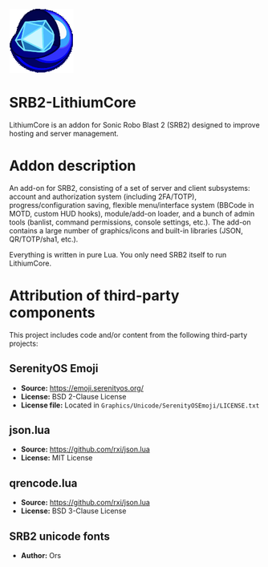 ![LithiumCore](https://raw.githubusercontent.com/Sirexer/SRB2-LithiumCore/refs/heads/main/Graphics/Addon%20Icon/Standard%20HD/LITHIUMCORE_ICONHD_01.png)

# SRB2-LithiumCore
LithiumCore is an addon for Sonic Robo Blast 2 (SRB2) designed to improve hosting and server management.

# Addon description 
An add-on for SRB2, consisting of a set of server and client subsystems: account and authorization system (including 2FA/TOTP), progress/configuration saving, flexible menu/interface system (BBCode in MOTD, custom HUD hooks), module/add-on loader, and a bunch of admin tools (banlist, command permissions, console settings, etc.). The add-on contains a large number of graphics/icons and built-in libraries (JSON, QR/TOTP/sha1, etc.).

Everything is written in pure Lua. You only need SRB2 itself to run LithiumCore.

# Attribution of third-party components

This project includes code and/or content from the following third-party projects:

## SerenityOS Emoji
- **Source:** https://emoji.serenityos.org/
- **License:** BSD 2-Clause License
- **License file:** Located in `Graphics/Unicode/SerenityOSEmoji/LICENSE.txt`

## json.lua
- **Source:** https://github.com/rxi/json.lua
- **License:** MIT License

## qrencode.lua
- **Source:** https://github.com/rxi/json.lua
- **License:** BSD 3-Clause License

## SRB2 unicode fonts
- **Author:** Ors
